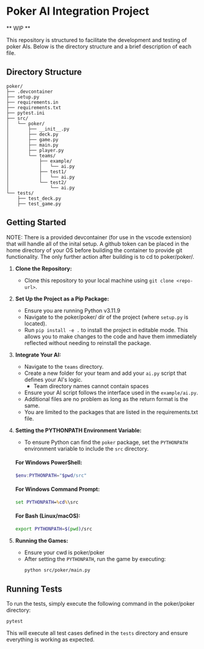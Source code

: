 # Poker AI Integration Project
** WIP **

This repository is structured to facilitate the development and testing of poker AIs. Below is the directory structure and a brief description of each file.

## Directory Structure

```
poker/
├── .devcontainer
├── setup.py
├── requirements.in
├── requirements.txt
├── pytest.ini
├── src/
│   └── poker/
│       ├── __init__.py
│       ├── deck.py
│       ├── game.py
│       ├── main.py
│       ├── player.py
│       └── teams/
│           ├── example/
│           │   └── ai.py
│           ├── test1/
│           │   └── ai.py
│           └── test2/
│               └── ai.py
└── tests/
    ├── test_deck.py
    ├── test_game.py
```

## Getting Started

NOTE: There is a provided devcontainer (for use in the vscode extension) that will handle all of the inital setup. A github token can be placed in the home directory of your OS before building the container to provide git functionality. The only further action after building is to cd to poker/poker/.

1. **Clone the Repository:**
   - Clone this repository to your local machine using `git clone <repo-url>`.

2. **Set Up the Project as a Pip Package:**
   - Ensure you are running Python v3.11.9
   - Navigate to the poker/poker/ dir of the project (where `setup.py` is located).
   - Run `pip install -e .` to install the project in editable mode. This allows you to make changes to the code and have them immediately reflected without needing to reinstall the package.

4. **Integrate Your AI:**
   - Navigate to the `teams` directory.
   - Create a new folder for your team and add your `ai.py` script that defines your AI's logic.
      - Team directory names cannot contain spaces
   - Ensure your AI script follows the interface used in the `example/ai.py`.
   - Additional files are no problem as long as the return format is the same.
   - You are limited to the packages that are listed in the requirements.txt file.

5. **Setting the PYTHONPATH Environment Variable:**
   - To ensure Python can find the `poker` package, set the `PYTHONPATH` environment variable to include the `src` directory.

   #### For Windows PowerShell:
   ```powershell
   $env:PYTHONPATH="$pwd/src"
   ```

   #### For Windows Command Prompt:
   ```cmd
   set PYTHONPATH=%cd%\src
   ```

   #### For Bash (Linux/macOS):
   ```sh
   export PYTHONPATH=$(pwd)/src
   ```

6. **Running the Games:**
   - Ensure your cwd is poker/poker
   - After setting the `PYTHONPATH`, run the game by executing:
     ```sh
     python src/poker/main.py
     ```

## Running Tests

To run the tests, simply execute the following command in the poker/poker directory:

```sh
pytest
```

This will execute all test cases defined in the `tests` directory and ensure everything is working as expected.
